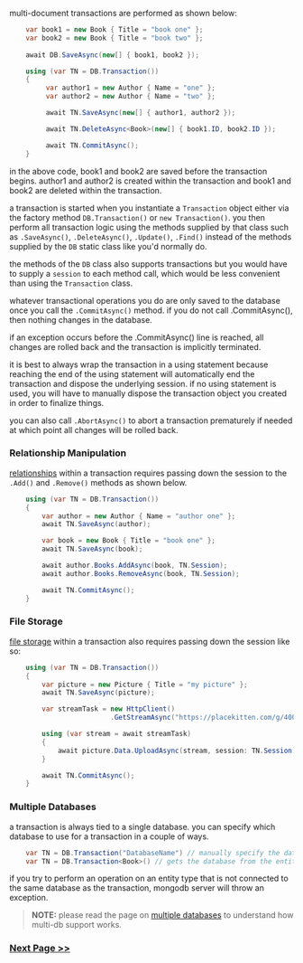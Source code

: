multi-document transactions are performed as shown below:

```csharp
    var book1 = new Book { Title = "book one" };
    var book2 = new Book { Title = "book two" };
    
    await DB.SaveAsync(new[] { book1, book2 });

    using (var TN = DB.Transaction())
    {
         var author1 = new Author { Name = "one" };
         var author2 = new Author { Name = "two" };

         await TN.SaveAsync(new[] { author1, author2 });

         await TN.DeleteAsync<Book>(new[] { book1.ID, book2.ID });

         await TN.CommitAsync();
    }
```
in the above code, book1 and book2 are saved before the transaction begins. author1 and author2 is created within the transaction and book1 and book2 are deleted within the transaction.

a transaction is started when you instantiate a `Transaction` object either via the factory method `DB.Transaction()` or `new Transaction()`. you then perform all transaction logic using the methods supplied by that class such as `.SaveAsync()`, `.DeleteAsync()`, `.Update()`, `.Find()` instead of the methods supplied by the `DB` static class like you'd normally do.

the methods of the `DB` class also supports transactions but you would have to supply a `session` to each method call, which would be less convenient than using the `Transaction` class.

whatever transactional operations you do are only saved to the database once you call the `.CommitAsync()` method. if you do not call .CommitAsync(), then nothing changes in the database.

if an exception occurs before the .CommitAsync() line is reached, all changes are rolled back and the transaction is implicitly terminated.

it is best to always wrap the transaction in a using statement because reaching the end of the using statement will automatically end the transaction and dispose the underlying session. if no using statement is used, you will have to manually dispose the transaction object you created in order to finalize things.

you can also call `.AbortAsync()` to abort a transaction prematurely if needed at which point all changes will be rolled back.

### Relationship Manipulation
[relationships](https://github.com/dj-nitehawk/MongoDB.Entities/wiki/03.-Relationships) within a transaction requires passing down the session to the `.Add()` and `.Remove()` methods as shown below.
```csharp
    using (var TN = DB.Transaction())
    {
        var author = new Author { Name = "author one" };
        await TN.SaveAsync(author);

        var book = new Book { Title = "book one" };
        await TN.SaveAsync(book);

        await author.Books.AddAsync(book, TN.Session);
        await author.Books.RemoveAsync(book, TN.Session);

        await TN.CommitAsync();
    }
```

### File Storage
[file storage](https://github.com/dj-nitehawk/MongoDB.Entities/wiki/12.-File-Storage) within a transaction also requires passing down the session like so:
```csharp
    using (var TN = DB.Transaction())
    {
        var picture = new Picture { Title = "my picture" };
        await TN.SaveAsync(picture);

        var streamTask = new HttpClient()
                         .GetStreamAsync("https://placekitten.com/g/4000/4000");

        using (var stream = await streamTask)
        {
            await picture.Data.UploadAsync(stream, session: TN.Session);
        }

        await TN.CommitAsync();
    }
```

### Multiple Databases


a transaction is always tied to a single database. you can specify which database to use for a transaction in a couple of ways.
```csharp
    var TN = DB.Transaction("DatabaseName") // manually specify the database name
    var TN = DB.Transaction<Book>() // gets the database from the entity type
```

if you try to perform an operation on an entity type that is not connected to the same database as the transaction, mongodb server will throw an exception.

>**NOTE:** please read the page on [multiple databases](https://github.com/dj-nitehawk/MongoDB.Entities/wiki/10.-Multiple-Databases) to understand how multi-db support works.


### [Next Page >>](https://github.com/dj-nitehawk/MongoDB.Entities/wiki/07.-Async-Support)
